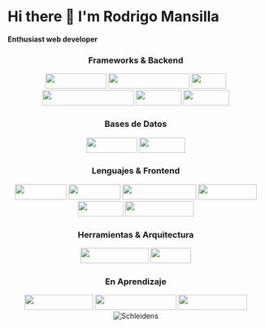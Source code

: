 # Hi there 👋 I'm Rodrigo Mansilla
  **Enthusiast web developer** 

<div align="center">

  <!-- Frameworks & Tecnologías Backend -->
  <h3>Frameworks & Backend</h3>
  <img src="https://img.shields.io/badge/.NET%20Core-512BD4?logo=.NET&logoColor=white" width="120" height="30">
  <img src="https://img.shields.io/badge/.NET%20Framework-5C2D91?logo=.NET&logoColor=white" width="160" height="30">
  <img src="https://img.shields.io/badge/MVC-68217A" width="68" height="30">
  <img src="https://img.shields.io/badge/Entity%20Framework-512BD4" width="180" height="30">
  <img src="https://img.shields.io/badge/LINQ-512BD4?logo=.NET&logoColor=white" width="90" height="30">
  <img src="https://img.shields.io/badge/REST%20APIs-0082C9?logo=api&logoColor=white" width="90" height="30">

  <br>

  <!-- Bases de Datos -->
  <h3>Bases de Datos</h3>
  <img src="https://img.shields.io/badge/Sql%20Server-CC2927" width="100" height="30">
  <img src="https://img.shields.io/badge/MySQL-00758F?logo=mysql&logoColor=white" width="90" height="30">

  <br>

  <!-- Lenguajes & Frontend -->
  <h3>Lenguajes & Frontend</h3>
  <img src="https://img.shields.io/badge/HTML-E34F26?logo=html5&logoColor=white" width="102" height="30">
  <img src="https://img.shields.io/badge/CSS-1572B6?logo=css3&logoColor=white" width="102" height="30">
  <img src="https://img.shields.io/badge/JavaScript-F7DF1E?logo=javascript" width="145" height="30">
  <img src="https://img.shields.io/badge/jQuery-0769AD?logo=jquery&logoColor=white" width="115" height="30">
  <img src="https://img.shields.io/badge/AJAX-2C3E50?logo=javascript&logoColor=white" width="90" height="30">
  <img src="https://img.shields.io/badge/Bootstrap-7952B3?logo=bootstrap&logoColor=white" width="135" height="30">

  <br>

  <!-- Herramientas & Arquitectura -->
  <h3>Herramientas & Arquitectura</h3>
  <img src="https://img.shields.io/badge/Swagger-85EA2D?logo=swagger&logoColor=black" width="135" height="30">
  <img src="https://img.shields.io/badge/CQRS-0865A6?logo=architecture&logoColor=white" width="80" height="30">
  
  <br>
  
  <!-- En Aprendizaje -->
  <h3>En Aprendizaje</h3>
  <img src="https://img.shields.io/badge/Angular-DD0031?logo=angular&logoColor=white" width="135" height="30">
  <img src="https://img.shields.io/badge/Microservicios-15AABF?logo=microservices&logoColor=white" width="160" height="30">
  <img src="https://img.shields.io/badge/MongoDB-47A248?logo=mongodb&logoColor=white" width="135" height="30">

<img align="center" alt="Schleidens" src="https://cdn.dribbble.com/users/1059583/screenshots/4171367/coding-freak.gif" />

</div>






